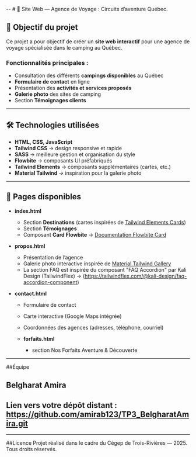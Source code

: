 
-- # 🌲 Site Web — Agence de Voyage :  Circuits d’aventure Québec.

## 🎯 Objectif du projet
Ce projet a pour objectif de créer un **site web interactif** pour une agence de voyage spécialisée dans le camping au Québec.

### Fonctionnalités principales :
- Consultation des différents **campings disponibles** au Québec
- **Formulaire de contact** en ligne
- Présentation des **activités et services proposés**
- **Galerie photo** des sites de camping
- Section **Témoignages clients**

---

## 🛠️ Technologies utilisées
- **HTML, CSS, JavaScript**
- **Tailwind CSS** → design responsive et rapide
- **SASS** → meilleure gestion et organisation du style
- **Flowbite** → composants UI préfabriqués
- **Tailwind Elements** → composants supplémentaires (cartes, etc.)
- **Material Tailwind** → inspiration pour la galerie photo

---

## 📄 Pages disponibles
- **index.html**
  - Section **Destinations** (cartes inspirées de [Tailwind Elements Cards](https://tw-elements.com/docs/standard/components/cards/))
  - Section **Témoignages**
  - Composant **Card Flowbite** → [Documentation Flowbite Card](https://flowbite.com/docs/components/card/)

- **propos.html**
  - Présentation de l’agence
  - Galerie photo interactive inspirée de [Material Tailwind Gallery](https://www.material-tailwind.com/docs/v3/html/gallery)
  -  La section FAQ est inspirée du composant "FAQ Accordion" par Kali Design (TailwindFlex) → (https://tailwindflex.com/@kali-design/faq-accordion-component)
- **contact.html**
  - Formulaire de contact
  - Carte interactive (Google Maps intégrée)
  - Coordonnées des agences (adresses, téléphone, courriel)

  - **forfaits.html**
    - section Nos Forfaits Aventure & Découverte

---
##Équipe  

Belgharat Amira
---
  ## Lien vers votre dépôt distant : https://github.com/amirab123/TP3_BelgharatAmira.git
---
##Licence
Projet réalisé dans le cadre du Cégep de Trois-Rivières — 2025.
Tous droits réservés.




